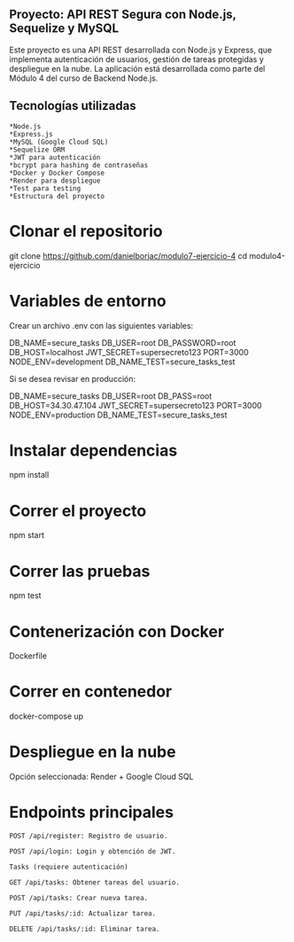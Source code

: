 ## Proyecto: API REST Segura con Node.js, Sequelize y MySQL

Este proyecto es una API REST desarrollada con Node.js y Express, que implementa autenticación de usuarios, gestión de tareas protegidas y despliegue en la nube. La aplicación está desarrollada como parte del Módulo 4 del curso de Backend Node.js.

## Tecnologías utilizadas

    *Node.js
    *Express.js
    *MySQL (Google Cloud SQL)
    *Sequelize ORM
    *JWT para autenticación
    *bcrypt para hashing de contraseñas
    *Docker y Docker Compose
    *Render para despliegue
    *Test para testing
    *Estructura del proyecto

# Clonar el repositorio

git clone https://github.com/danielborjac/modulo7-ejercicio-4
cd modulo4-ejercicio

# Variables de entorno

Crear un archivo .env con las siguientes variables:

DB_NAME=secure_tasks
DB_USER=root
DB_PASSWORD=root
DB_HOST=localhost
JWT_SECRET=supersecreto123
PORT=3000
NODE_ENV=development
DB_NAME_TEST=secure_tasks_test

Si se desea revisar en producción:

DB_NAME=secure_tasks
DB_USER=root
DB_PASS=root
DB_HOST=34.30.47.104
JWT_SECRET=supersecreto123
PORT=3000
NODE_ENV=production
DB_NAME_TEST=secure_tasks_test

# Instalar dependencias

npm install

# Correr el proyecto

npm start

# Correr las pruebas

npm test

# Contenerización con Docker

Dockerfile

# Correr en contenedor

docker-compose up

# Despliegue en la nube

Opción seleccionada: Render + Google Cloud SQL


# Endpoints principales

    POST /api/register: Registro de usuario.

    POST /api/login: Login y obtención de JWT.

    Tasks (requiere autenticación)

    GET /api/tasks: Obtener tareas del usuario.

    POST /api/tasks: Crear nueva tarea.

    PUT /api/tasks/:id: Actualizar tarea.

    DELETE /api/tasks/:id: Eliminar tarea.


